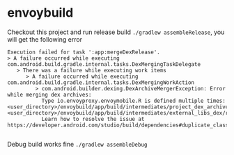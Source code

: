 # envoybuild
Checkout this project and run release build ```./gradlew assembleRelease```, you will get the following error

```
Execution failed for task ':app:mergeDexRelease'.
> A failure occurred while executing com.android.build.gradle.internal.tasks.DexMergingTaskDelegate
   > There was a failure while executing work items
      > A failure occurred while executing com.android.build.gradle.internal.tasks.DexMergingWorkAction
         > com.android.builder.dexing.DexArchiveMergerException: Error while merging dex archives: 
           Type io.envoyproxy.envoymobile.R is defined multiple times: <user_directory>/envoybuild/app/build/intermediates/project_dex_archive/release/out/e17d2b7d3b3cd38559814e5bf3bad06f88686caea0b21925ac792110a6c8e56d_1.jar:classes.dex, <user_directory>/envoybuild/app/build/intermediates/external_libs_dex/release/mergeExtDexRelease/classes.dex
           Learn how to resolve the issue at https://developer.android.com/studio/build/dependencies#duplicate_classes.
           
```


Debug build works fine ```./gradlew assembleDebug``` 



